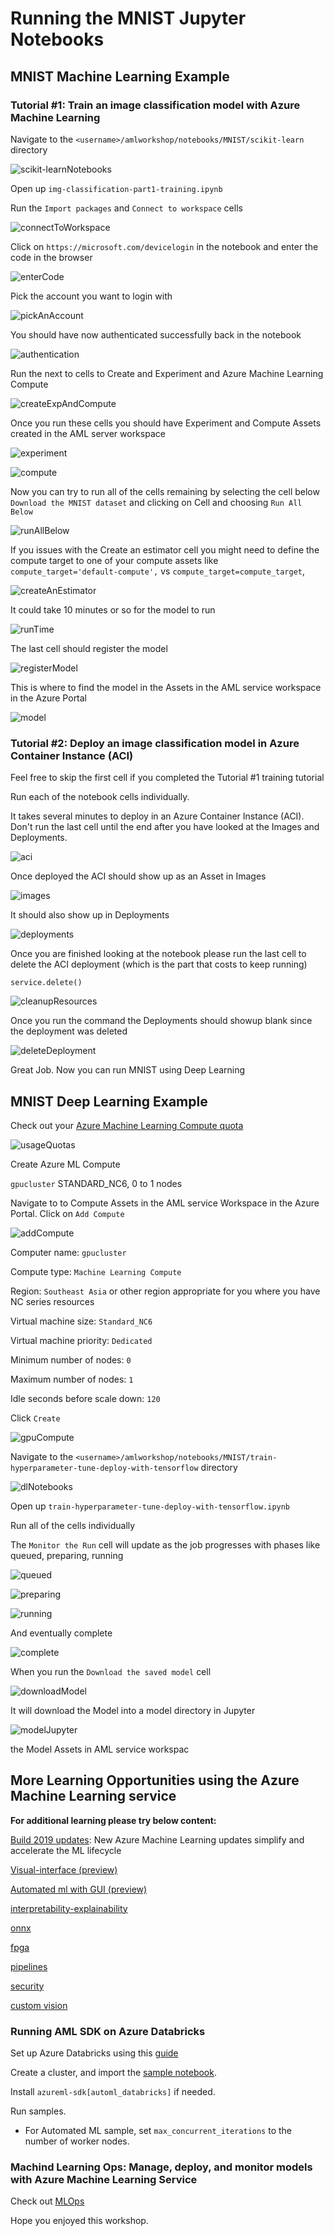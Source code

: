 # Running the MNIST Jupyter Notebooks

## MNIST Machine Learning Example

### Tutorial #1: Train an image classification model with Azure Machine Learning

Navigate to the `<username>/amlworkshop/notebooks/MNIST/scikit-learn` directory

![scikit-learnNotebooks](https://raw.githubusercontent.com/DataSnowman/amlworkshop/master/images/scikit-learnNotebooks.png)

Open up `img-classification-part1-training.ipynb`

Run the `Import packages` and `Connect to workspace` cells

![connectToWorkspace](https://raw.githubusercontent.com/DataSnowman/amlworkshop/master/images/connectToWorkspace.png)

Click on `https://microsoft.com/devicelogin` in the notebook and enter the code in the browser

![enterCode](https://raw.githubusercontent.com/DataSnowman/amlworkshop/master/images/enterCode.png)

Pick the account you want to login with

![pickAnAccount](https://raw.githubusercontent.com/DataSnowman/amlworkshop/master/images/pickAnAccount.png)

You should have now authenticated successfully back in the notebook

![authentication](https://raw.githubusercontent.com/DataSnowman/amlworkshop/master/images/authentication.png)

Run the next to cells to Create and Experiment and Azure Machine Learning Compute

![createExpAndCompute](https://raw.githubusercontent.com/DataSnowman/amlworkshop/master/images/createExpAndCompute.png)

Once you run these cells you should have Experiment and Compute Assets created in the AML server workspace

![experiment](https://raw.githubusercontent.com/DataSnowman/amlworkshop/master/images/experiment.png)

![compute](https://raw.githubusercontent.com/DataSnowman/amlworkshop/master/images/compute.png)

Now you can try to run all of the cells remaining by selecting the cell below `Download the MNIST dataset` and clicking on Cell and choosing `Run All Below`

![runAllBelow](https://raw.githubusercontent.com/DataSnowman/amlworkshop/master/images/runAllBelow.png)

If you issues with the Create an estimator cell you might need to define the compute target to one of your compute assets like `compute_target='default-compute',` vs `compute_target=compute_target`,

![createAnEstimator](https://raw.githubusercontent.com/DataSnowman/amlworkshop/master/images/createAnEstimator.png)

It could take 10 minutes or so for the model to run

![runTime](https://raw.githubusercontent.com/DataSnowman/amlworkshop/master/images/runTime.png)

The last cell should register the model

![registerModel](https://raw.githubusercontent.com/DataSnowman/amlworkshop/master/images/registerModel.png)

This is where to find the model in the Assets in the AML service workspace in the Azure Portal

![model](https://raw.githubusercontent.com/DataSnowman/amlworkshop/master/images/model.png)


### Tutorial #2: Deploy an image classification model in Azure Container Instance (ACI)

Feel free to skip the first cell if you completed the Tutorial #1 training tutorial 

Run each of the notebook cells individually.

It takes several minutes to deploy in an Azure Container Instance (ACI).  Don't run the last cell until the end after you have looked at the Images and Deployments.

![aci](https://raw.githubusercontent.com/DataSnowman/amlworkshop/master/images/aci.png)

Once deployed the ACI should show up as an Asset in Images

![images](https://raw.githubusercontent.com/DataSnowman/amlworkshop/master/images/images.png)

It should also show up in Deployments

![deployments](https://raw.githubusercontent.com/DataSnowman/amlworkshop/master/images/deployments.png)

Once you are finished looking at the notebook please run the last cell to delete the ACI deployment (which is the part that costs to keep running)

`service.delete()`

![cleanupResources](https://raw.githubusercontent.com/DataSnowman/amlworkshop/master/images/cleanupResources.png)

Once you run the command the Deployments should showup blank since the deployment was deleted

![deleteDeployment](https://raw.githubusercontent.com/DataSnowman/amlworkshop/master/images/deleteDeployment.png)

Great Job.  Now you can run MNIST using Deep Learning

## MNIST Deep Learning Example

Check out your [Azure Machine Learning Compute quota](https://docs.microsoft.com/en-us/azure/machine-learning/service/how-to-manage-quotas#find-your-quotas) 

![usageQuotas](https://raw.githubusercontent.com/DataSnowman/amlworkshop/master/images/usageQuotas.png)

Create Azure ML Compute

`gpucluster` STANDARD_NC6, 0 to 1 nodes

Navigate to to Compute Assets in the AML service Workspace in the Azure Portal.  Click on `Add Compute`

![addCompute](https://raw.githubusercontent.com/DataSnowman/amlworkshop/master/images/addCompute.png)

Computer name: `gpucluster`

Compute type: `Machine Learning Compute`

Region: `Southeast Asia` or other region appropriate for you where you have NC series resources

Virtual machine size: `Standard_NC6`

Virtual machine priority: `Dedicated`

Minimum number of nodes: `0`

Maximum number of nodes: `1`

Idle seconds before scale down: `120`

Click `Create`

![gpuCompute](https://raw.githubusercontent.com/DataSnowman/amlworkshop/master/images/gpuCompute.png)

Navigate to the `<username>/amlworkshop/notebooks/MNIST/train-hyperparameter-tune-deploy-with-tensorflow` directory

![dlNotebooks](https://raw.githubusercontent.com/DataSnowman/amlworkshop/master/images/dlNotebooks.png)

Open up `train-hyperparameter-tune-deploy-with-tensorflow.ipynb`

Run all of the cells individually

The `Monitor the Run` cell will update as the job progresses with phases like queued, preparing, running

![queued](https://raw.githubusercontent.com/DataSnowman/amlworkshop/master/images/queued.png)

![preparing](https://raw.githubusercontent.com/DataSnowman/amlworkshop/master/images/preparing.png)

![running](https://raw.githubusercontent.com/DataSnowman/amlworkshop/master/images/running.png)

And eventually complete

![complete](https://raw.githubusercontent.com/DataSnowman/amlworkshop/master/images/complete.png)

When you run the `Download the saved model` cell 

![downloadModel](https://raw.githubusercontent.com/DataSnowman/amlworkshop/master/images/downloadModel.png)

It will download the Model into a model directory in Jupyter

![modelJupyter](https://raw.githubusercontent.com/DataSnowman/amlworkshop/master/images/modelJupyter.png)

the Model Assets in AML service workspac



## More Learning Opportunities using the Azure Machine Learning service

**For additional learning please try below content:**

[Build 2019 updates](https://azure.microsoft.com/en-us/blog/new-azure-machine-learning-updates-simplify-and-accelerate-the-ml-lifecycle/): New Azure Machine Learning updates simplify and accelerate the ML lifecycle

[Visual-interface (preview)](https://docs.microsoft.com/en-us/azure/machine-learning/service/ui-tutorial-automobile-price-train-score)

[Automated ml with GUI (preview)](https://docs.microsoft.com/en-us/azure/machine-learning/service/how-to-create-portal-experiments)

[interpretability-explainability](https://docs.microsoft.com/en-us/azure/machine-learning/service/machine-learning-interpretability-explainability)

[onnx](https://docs.microsoft.com/en-us/azure/machine-learning/service/concept-onnx)

[fpga](https://docs.microsoft.com/en-us/azure/machine-learning/service/concept-accelerate-with-fpgas)

[pipelines](https://docs.microsoft.com/en-us/azure/machine-learning/service/concept-ml-pipelines)

[security](https://docs.microsoft.com/en-us/azure/machine-learning/service/concept-enterprise-security)

[custom vision](https://customvision.ai)

### Running AML SDK on Azure Databricks

Set up Azure Databricks using this [guide](https://docs.microsoft.com/en-us/azure/machine-learning/service/how-to-configure-environment#azure-databricks)

Create a cluster, and import the [sample notebook](https://github.com/Azure/MachineLearningNotebooks/blob/master/how-to-use-azureml/azure-databricks/Databricks_AMLSDK_1-4_6.dbc).

Install `azureml-sdk[automl_databricks]` if needed.

Run samples.
    
* For Automated ML sample, set `max_concurrent_iterations` to the number of worker nodes.

### Machind Learning Ops: Manage, deploy, and monitor models with Azure Machine Learning Service

Check out [MLOps](https://docs.microsoft.com/en-us/azure/machine-learning/service/concept-model-management-and-deployment)


Hope you enjoyed this workshop.